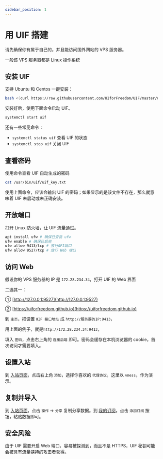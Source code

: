 ```yaml
---
sidebar_position: 1
---
```


# 用 UIF 搭建

请先确保你有属于自己的，并且能访问国外网站的 VPS 服务器。

一般该 VPS 服务器都是 Linux 操作系统

## 安装 UIF

支持 Ubuntu 和 Centos 一键安装：

```bash
bash <(curl https://raw.githubusercontent.com/UIforFreedom/UIF/master/uifd/linux_install.sh)
```

安装好后，使用下面命令启动 UIF。

```bash
systemctl start uif
```

还有一些常见命令：

- `systemctl status uif` 查看 UIF 的状态
- `systemctl stop uif` 关闭 UIF

## 查看密码

使用命令查看 UIF 自动生成的密码

```bash
cat /usr/bin/uif/uif_key.txt
```

使用上面命令，应该会输出 UIF 的密码；如果显示的是该文件不存在，那么就意味着 UIF 未启动或未正确安装。

## 开放端口

打开 Linux 防火墙，让 UIF 流量通过。

```bash
apt install ufw # 确保已安装 ufw
ufw enable # 确保已启用
ufw allow 9413/tcp # 放行API端口
ufw allow 9527/tcp # 放行 Web 端口
```

## 访问 Web

假设你的 VPS 服务器的 IP 是 `172.28.234.34`，打开 UIF 的 Web 界面

二选其一：

① [http://127.0.0.1:9527](http://127.0.0.1:9527)

② [https://uiforfreedom.github.io](https://uiforfreedom.github.io)

到 `主页`，把设置 `UIF 接口地址` 成 `http://服务器的IP:9413`，

用上面的例子，就是`http://172.28.234.34:9413`，

填入 `密码`，点击右上角的 `连接后端` 即可。密码会缓存在本机浏览器的 cookie，首次访问才需要填入。

## 设置入站

到 [入站页面](https://uiforfreedom.github.io/#/in/my)，点击右上角 `添加`，选择你喜欢的 `代理协议`，这里以 `vmess`，作为演示。

## 复制并导入

到 [入站页面](https://uiforfreedom.github.io/#/in/my)，点击 `操作` -> `分享` 复制分享数据。到 [我的订阅](https://uiforfreedom.github.io/#/out/subscribe)，点击 `添加订阅` 按钮，粘贴数据即可。

## 安全风险

由于 UIF 需要开启 Web 端口，容易被探测到，而且不是 HTTPS，UIF 秘钥可能会被具有流量挟持的攻击者获得。
